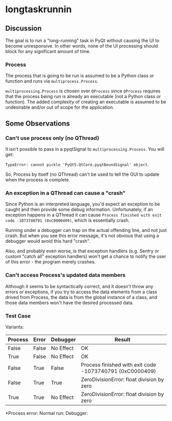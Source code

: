 # longtaskrunnin

## Discussion

The goal is to run a "long-running" task in PyQt without causing the UI to become unresponsive.
In other words, none of the UI processing should block for any significant amount of time.

### Process

The process that is going to be run is assumed to be a Python class or function and runs via `multiprocess.Process`.

`multiprocessing.Process` is chosen over `QProcess` since `QProcess` requires that the process being 
run is already an executable (not a Python class or function). The added complexity of creating an executable is 
assumed to be undesirable and/or out of scope for the application.

## Some Observations

### Can't use process only (no QThread)

It isn't possible to pass in a pyqtSignal to `multiprocessing.Process`. You will get:

`TypeError: cannot pickle 'PyQt5.QtCore.pyqtBoundSignal' object`.

So, Process by itself (no QThread) can't be used to tell the GUI to update when the process is complete.

### An exception in a QThread can cause a "crash"

Since Python is an interpreted language, you'd expect an exception to be caught and then provide some debug
information. Unfortunately, if an exception happens in a QThread it can cause 
`Process finished with exit code -1073740791 (0xC0000409)`, which is essentially crash. 

Running under a debugger can trap on the actual offending line, and not just crash. But when you see this 
error message, it's not obvious that using a debugger would avoid this hard "crash".

Also, and probably even worse, is that exception handlers (e.g. Sentry or custom "catch all" exception handlers) 
won't get a chance to notify the user of this error - the program merely crashes.

### Can't access Process's updated data members

Although it seems to be syntactically correct, and it doesn't throw any errors or exceptions, if you 
try to access the data elements from a class drived from Process, the data is from the global instance of a class,
and those data members won't have the desired processed data.

### Test Case

Variants:

| Process | Error | Debugger  | Result |
| ------- |-------|-----------|--------|
| False   | False | No Effect | OK     |
| True    | False | No Effect | OK     |
| False   | True  | False     | Process finished with exit code -1073740791 (0xC0000409) |
| False   | True  | True      | ZeroDivisionError: float division by zero |
| True    | True  | No Effect | ZeroDivisionError: float division by zero |

*Process error:
Normal run: 
Debugger: 
